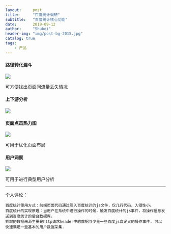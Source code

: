 ```yaml
---  
layout:     post  
title:      "百度统计调研"  
subtitle:   "百度统计核心功能"  
date:       2019-09-12  
author:     "Shubei"  
header-img: "img/post-bg-2015.jpg"  
catalog: true  
tags:  
    - 产品  
---  
```

#### 路径转化漏斗
![](http://shubei-blog.oss-cn-beijing.aliyuncs.com/pasteimageintomarkdown/2020-03-07/163474600437568.png?Expires=4737175265&OSSAccessKeyId=LTAI4Fv8o4J1qrtFrYcJsmA2&Signature=BgMJrsbgQyrfdEqKI8RekiXxmdM%3D)

可方便找出页面间流量丢失情况  

#### 上下游分析
![](http://shubei-blog.oss-cn-beijing.aliyuncs.com/pasteimageintomarkdown/2020-03-07/163549022914570.png?Expires=4737175340&OSSAccessKeyId=LTAI4Fv8o4J1qrtFrYcJsmA2&Signature=fx63JmWbF2UDDEReOyVOllbFmuQ%3D)

#### 页面点击热力图  
![](http://shubei-blog.oss-cn-beijing.aliyuncs.com/pasteimageintomarkdown/2020-03-07/163628501461092.png?Expires=4737175419&OSSAccessKeyId=LTAI4Fv8o4J1qrtFrYcJsmA2&Signature=FJahOK8J11lZ9wC5e9afhWEP6iU%3D)

可用于优化页面布局  

#### 用户洞察  
![](http://shubei-blog.oss-cn-beijing.aliyuncs.com/pasteimageintomarkdown/2020-03-07/163699419932476.png?Expires=4737175491&OSSAccessKeyId=LTAI4Fv8o4J1qrtFrYcJsmA2&Signature=xt6CNnxdWfEud%2BGa6QsNpdUE%2Fw8%3D)

可用于进行典型用户分析    

---
个人评论：  
```
百度统计使用方式：前端页面代码通过引入百度统计的js文件，仅几行代码，入侵性小。 
百度统计的实现原理：当用户在系统中进行操作的时候，触发百度统计的js事件，将操作信息发送到百度统计的后台数据库。
抓取的数据来源主要是http请求header中的数据与少量一些百度js自定义的操作事件. 可以快速满足一些基本的用户数据采集.
```



